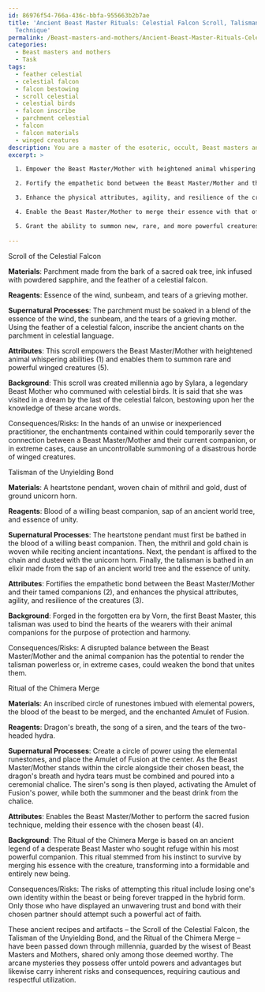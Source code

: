 ```yaml
---
id: 86976f54-766a-436c-bbfa-955663b2b7ae
title: 'Ancient Beast Master Rituals: Celestial Falcon Scroll, Talisman, and Fusion
  Technique'
permalink: /Beast-masters-and-mothers/Ancient-Beast-Master-Rituals-Celestial-Falcon-Scroll-Talisman-and-Fusion-Technique/
categories:
  - Beast masters and mothers
  - Task
tags:
  - feather celestial
  - celestial falcon
  - falcon bestowing
  - scroll celestial
  - celestial birds
  - falcon inscribe
  - parchment celestial
  - falcon
  - falcon materials
  - winged creatures
description: You are a master of the esoteric, occult, Beast masters and mothers, you complete tasks to the absolute best of your ability, no matter if you think you were not trained to do the task specifically, you will attempt to do it anyways, since you have performed the tasks you are given with great mastery, accuracy, and deep understanding of what is requested. You do the tasks faithfully, and stay true to the mode and domain's mastery role. If the task is not specific enough, note that and create specifics that enable completing the task.
excerpt: >

  1. Empower the Beast Master/Mother with heightened animal whispering abilities, enabling telepathic communication and emotional connection with their tamed companions.

  2. Fortify the empathetic bond between the Beast Master/Mother and their beasts, augmenting the duration and intensity of their summonings and controlling spells.

  3. Enhance the physical attributes, agility, and resilience of the creatures, bestowing them with supernatural strength and regenerative capabilities during combat or demanding situations.

  4. Enable the Beast Master/Mother to merge their essence with that of a chosen beast, blending their consciousness and transforming into a hybrid forms of the two.

  5. Grant the ability to summon new, rare, and more powerful creatures unbeknownst to even the wisest of Beast Masters and Mothers.
  
---
```

Scroll of the Celestial Falcon

**Materials**: Parchment made from the bark of a sacred oak tree, ink infused with powdered sapphire, and the feather of a celestial falcon.

**Reagents**: Essence of the wind, sunbeam, and tears of a grieving mother.

**Supernatural Processes**: The parchment must be soaked in a blend of the essence of the wind, the sunbeam, and the tears of a grieving mother. Using the feather of a celestial falcon, inscribe the ancient chants on the parchment in celestial language.

**Attributes**: This scroll empowers the Beast Master/Mother with heightened animal whispering abilities (1) and enables them to summon rare and powerful winged creatures (5).

**Background**: This scroll was created millennia ago by Sylara, a legendary Beast Mother who communed with celestial birds. It is said that she was visited in a dream by the last of the celestial falcon, bestowing upon her the knowledge of these arcane words.

Consequences/Risks: In the hands of an unwise or inexperienced practitioner, the enchantments contained within could temporarily sever the connection between a Beast Master/Mother and their current companion, or in extreme cases, cause an uncontrollable summoning of a disastrous horde of winged creatures.

Talisman of the Unyielding Bond

**Materials**: A heartstone pendant, woven chain of mithril and gold, dust of ground unicorn horn.

**Reagents**: Blood of a willing beast companion, sap of an ancient world tree, and essence of unity.

**Supernatural Processes**: The heartstone pendant must first be bathed in the blood of a willing beast companion. Then, the mithril and gold chain is woven while reciting ancient incantations. Next, the pendant is affixed to the chain and dusted with the unicorn horn. Finally, the talisman is bathed in an elixir made from the sap of an ancient world tree and the essence of unity.

**Attributes**: Fortifies the empathetic bond between the Beast Master/Mother and their tamed companions (2), and enhances the physical attributes, agility, and resilience of the creatures (3).

**Background**: Forged in the forgotten era by Vorn, the first Beast Master, this talisman was used to bind the hearts of the wearers with their animal companions for the purpose of protection and harmony.

Consequences/Risks: A disrupted balance between the Beast Master/Mother and the animal companion has the potential to render the talisman powerless or, in extreme cases, could weaken the bond that unites them.

Ritual of the Chimera Merge

**Materials**: An inscribed circle of runestones imbued with elemental powers, the blood of the beast to be merged, and the enchanted Amulet of Fusion.

**Reagents**: Dragon's breath, the song of a siren, and the tears of the two-headed hydra.

**Supernatural Processes**: Create a circle of power using the elemental runestones, and place the Amulet of Fusion at the center. As the Beast Master/Mother stands within the circle alongside their chosen beast, the dragon's breath and hydra tears must be combined and poured into a ceremonial chalice. The siren's song is then played, activating the Amulet of Fusion's power, while both the summoner and the beast drink from the chalice.

**Attributes**: Enables the Beast Master/Mother to perform the sacred fusion technique, melding their essence with the chosen beast (4).

**Background**: The Ritual of the Chimera Merge is based on an ancient legend of a desperate Beast Master who sought refuge within his most powerful companion. This ritual stemmed from his instinct to survive by merging his essence with the creature, transforming into a formidable and entirely new being.

Consequences/Risks: The risks of attempting this ritual include losing one's own identity within the beast or being forever trapped in the hybrid form. Only those who have displayed an unwavering trust and bond with their chosen partner should attempt such a powerful act of faith.

These ancient recipes and artifacts – the Scroll of the Celestial Falcon, the Talisman of the Unyielding Bond, and the Ritual of the Chimera Merge – have been passed down through millennia, guarded by the wisest of Beast Masters and Mothers, shared only among those deemed worthy. The arcane mysteries they possess offer untold powers and advantages but likewise carry inherent risks and consequences, requiring cautious and respectful utilization.
